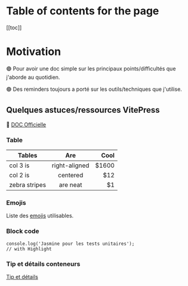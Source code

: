 # Table of contents for the page
[[toc]]

# Motivation

:purple_circle: Pour avoir une doc simple sur les principaux points/difficultés que j'aborde au quotidien.

:green_circle: Des reminders toujours a porté sur les outils/techniques que j'utilise.

## Quelques astuces/ressources VitePress

:red_circle: [DOC Officielle](https://vitepress.vuejs.org/)

### Table

| Tables        |      Are      |  Cool |
|---------------|:-------------:|------:|
| col 3 is      | right-aligned | $1600 |
| col 2 is      |   centered    |   $12 |
| zebra stripes |   are neat    |    $1 |

### Emojis

Liste des [emojis](https://github.com/markdown-it/markdown-it-emoji/blob/master/lib/data/full.json) utilisables.

### Block code

```js{2}
console.log('Jasmine pour les tests unitaires');
// with Highlight
```

### Tip et détails conteneurs

[Tip et détails](https://vitepress.vuejs.org/guide/markdown.html#custom-containers)
